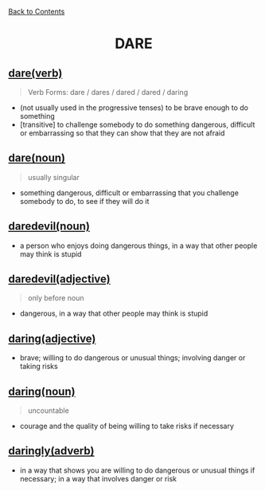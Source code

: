 ﻿[Back to Contents](../../../README.md)


<h1 style="text-align: center;">DARE</h1>


## [dare(verb)](https://www.oxfordlearnersdictionaries.com/definition/english/dare_1)
> Verb Forms: dare / dares / dared / dared / daring
- (not usually used in the progressive tenses) to be brave enough to do something
- [transitive] to challenge somebody to do something dangerous, difficult or embarrassing so that they can show that they are not afraid


## [dare(noun)](https://www.oxfordlearnersdictionaries.com/definition/english/dare_2)
> usually singular
- something dangerous, difficult or embarrassing that you challenge somebody to do, to see if they will do it


## [daredevil(noun)](https://www.oxfordlearnersdictionaries.com/definition/english/daredevil_1)
- a person who enjoys doing dangerous things, in a way that other people may think is stupid


## [daredevil(adjective)](https://www.oxfordlearnersdictionaries.com/definition/english/daredevil_2)
> only before noun
- dangerous, in a way that other people may think is stupid


## [daring(adjective)](https://www.oxfordlearnersdictionaries.com/definition/english/daring_1)
- brave; willing to do dangerous or unusual things; involving danger or taking risks


## [daring(noun)](https://www.oxfordlearnersdictionaries.com/definition/english/daring_2)
> uncountable
- courage and the quality of being willing to take risks if necessary


## [daringly(adverb)](https://www.oxfordlearnersdictionaries.com/definition/english/daringly)
- in a way that shows you are willing to do dangerous or unusual things if necessary; in a way that involves danger or risk

